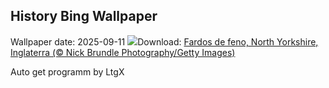 ## History Bing Wallpaper
Wallpaper date: 2025-09-11
![](https://www.bing.com/th?id=OHR.YorkshireHay_PT-BR7088228512_UHD.jpg&w=1000)Download: [Fardos de feno, North Yorkshire, Inglaterra (© Nick Brundle Photography/Getty Images)](https://www.bing.com/th?id=OHR.YorkshireHay_PT-BR7088228512_UHD.jpg)

Auto get programm by LtgX
